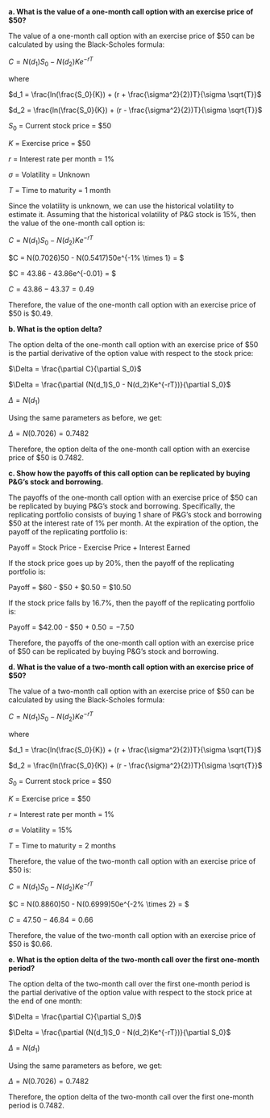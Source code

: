 

**a. What is the value of a one-month call option with an exercise price of $50?**

The value of a one-month call option with an exercise price of $50 can be calculated by using the Black-Scholes formula:

$C = N(d_1)S_0 - N(d_2)Ke^{-rT}$

where 

$d_1 = \frac{ln(\frac{S_0}{K}) + (r + \frac{\sigma^2}{2})T}{\sigma \sqrt{T}}$

$d_2 = \frac{ln(\frac{S_0}{K}) + (r - \frac{\sigma^2}{2})T}{\sigma \sqrt{T}}$

$S_0$ = Current stock price = $50

$K$ = Exercise price = $50 

$r$ = Interest rate per month = 1%

$\sigma$ = Volatility = Unknown 

$T$ = Time to maturity = 1 month

Since the volatility is unknown, we can use the historical volatility to estimate it. Assuming that the historical volatility of P&G stock is 15%, then the value of the one-month call option is:

$C = N(d_1)S_0 - N(d_2)Ke^{-rT}$

$C = N(0.7026)50 - N(0.5417)50e^{-1\% \times 1} = $

$C = 43.86 - 43.86e^{-0.01} = $

$C = 43.86 - 43.37 = 0.49$

Therefore, the value of the one-month call option with an exercise price of $50 is $0.49. 

**b. What is the option delta?**

The option delta of the one-month call option with an exercise price of $50 is the partial derivative of the option value with respect to the stock price:

$\Delta = \frac{\partial C}{\partial S_0}$

$\Delta = \frac{\partial (N(d_1)S_0 - N(d_2)Ke^{-rT})}{\partial S_0}$

$\Delta = N(d_1)$

Using the same parameters as before, we get:

$\Delta = N(0.7026) = 0.7482$

Therefore, the option delta of the one-month call option with an exercise price of $50 is 0.7482. 

**c. Show how the payoffs of this call option can be replicated by buying P&G’s stock and borrowing.**

The payoffs of the one-month call option with an exercise price of $50 can be replicated by buying P&G’s stock and borrowing. Specifically, the replicating portfolio consists of buying 1 share of P&G’s stock and borrowing $50 at the interest rate of 1% per month. At the expiration of the option, the payoff of the replicating portfolio is:

Payoff = Stock Price - Exercise Price + Interest Earned

If the stock price goes up by 20%, then the payoff of the replicating portfolio is:

Payoff = $60 - $50 + $0.50 = $10.50

If the stock price falls by 16.7%, then the payoff of the replicating portfolio is:

Payoff = $42.00 - $50 + $0.50 = -$7.50

Therefore, the payoffs of the one-month call option with an exercise price of $50 can be replicated by buying P&G’s stock and borrowing. 

**d. What is the value of a two-month call option with an exercise price of $50?**

The value of a two-month call option with an exercise price of $50 can be calculated by using the Black-Scholes formula:

$C = N(d_1)S_0 - N(d_2)Ke^{-rT}$

where 

$d_1 = \frac{ln(\frac{S_0}{K}) + (r + \frac{\sigma^2}{2})T}{\sigma \sqrt{T}}$

$d_2 = \frac{ln(\frac{S_0}{K}) + (r - \frac{\sigma^2}{2})T}{\sigma \sqrt{T}}$

$S_0$ = Current stock price = $50

$K$ = Exercise price = $50 

$r$ = Interest rate per month = 1%

$\sigma$ = Volatility = 15%

$T$ = Time to maturity = 2 months

Therefore, the value of the two-month call option with an exercise price of $50 is:

$C = N(d_1)S_0 - N(d_2)Ke^{-rT}$

$C = N(0.8860)50 - N(0.6999)50e^{-2\% \times 2} = $

$C = 47.50 - 46.84 = 0.66$

Therefore, the value of the two-month call option with an exercise price of $50 is $0.66. 

**e. What is the option delta of the two-month call over the first one-month period?**

The option delta of the two-month call over the first one-month period is the partial derivative of the option value with respect to the stock price at the end of one month:

$\Delta = \frac{\partial C}{\partial S_0}$

$\Delta = \frac{\partial (N(d_1)S_0 - N(d_2)Ke^{-rT})}{\partial S_0}$

$\Delta = N(d_1)$

Using the same parameters as before, we get:

$\Delta = N(0.7026) = 0.7482$

Therefore, the option delta of the two-month call over the first one-month period is 0.7482.